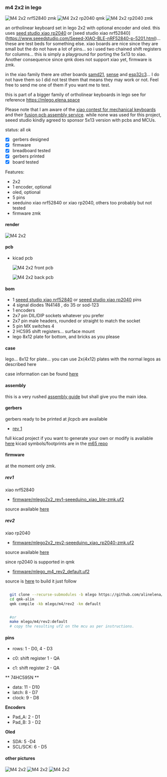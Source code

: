 ### m4 2x2 in lego

  ![M4 2x2 nrf52840 zmk](pics/m4/m4-full.jpg)
  ![M4 2x2 rp2040 qmk](pics/m4/m4-rp2040-qmk.jpg)
  ![M4 2x2 rp2040 zmk](pics/m4/m4-rp2040-zmk.jpg)

an ortholinear keyboard set in lego 2x2 with optional encoder and oled.
this uses [seed studio xiao rp2040](https://www.seeedstudio.com/XIAO-RP2040-v1-0-p-5026.html) or [seed studio xiao nrf52840] (https://www.seeedstudio.com/Seeed-XIAO-BLE-nRF52840-p-5201.html)... these are test beds for something else.
xiao boards are nice since they are small but the do not have a lot of pins... so i used two chained shift registers for columns...
this is simply a playground for porting the 5x13 to xiao.
Another consequence since qmk does not support xiao yet, firmware is zmk.

in the xiao family there are other boards [samd21](https://www.seeedstudio.com/Seeeduino-XIAO-Arduino-Microcontroller-SAMD21-Cortex-M0+-p-4426.html), [sense](https://www.seeedstudio.com/Seeed-XIAO-BLE-Sense-nRF52840-p-5253.html) and [esp32c3](https://www.seeedstudio.com/Seeed-XIAO-ESP32C3-p-5431.html)... I do not have them so I did not test them that means they may
work or not. Feel free to send me one of them if you want me to test.

this is part of a bigger family of ortholinear keyboards in lego see for reference
https://mlego.elena.space

Please note that I am aware of the [xiao contest for mechanical keyboards](https://www.seeedstudio.com/seeed-fusion-diy-xiao-mechanical-keyboard-contest.html) and their [fusion pcb assembly service](https://www.seeedstudio.com/pcb-assembly.html). while none was used for this project, seeed studio kindly agreed to sponsor 5x13 version with pcbs and MCUs.

status: all ok

* [x] gerbers designed
* [x] firmware
* [x] breadboard tested
* [x] gerbers printed
* [x] board tested

Features:

* 2x2
* 1 encoder, optional
* oled, optional
* 5 pins
* seeduino xiao nrf52840 or xiao rp2040, others too probably but not tested
* firmware zmk

#### render

  ![M4 2x2](pics/m4/m2x2-3d.png)

#### pcb

* kicad pcb

  ![M4 2x2 front pcb](pics/m4/m4-front-pcb.png)

  ![M4 2x2 back pcb](pics/m4/m4-back-pcb.png)


#### bom

* 1 [seeed studio xiao nrf52840](https://www.seeedstudio.com/Seeed-XIAO-BLE-nRF52840-p-5201.html) or [seeed studio xiao rp2040](https://www.seeedstudio.com/XIAO-RP2040-v1-0-p-5026.html)  pins
* 4 signal diodes 1N4148 , do 35 or sod-123
* 1 encoders
* 2x7 pin DIL/DIP sockets whatever you prefer
* 2x7 pin male headers, rounded or straight to match the socket
* 5 pin MX switches 4
* 2 HC595 shift registers... surface mount
* lego 8x12 plate for bottom, and bricks as you please

#### case

lego... 8x12 for plate... you can use 2x(4x12) plates with the normal legos as described here

case information can be found [here](https://mlego.elena.space/m65/#case)

#### assembly

this is a very rushed [assembly guide](assembly.md) but shall give you the main idea.

#### gerbers

 gerbers ready to be printed at jlcpcb are available

 + [rev 1](https://gitlab.com/m-lego/m4/-/blob/main/gerbers.zip)

  full kicad project if you want to generate your own or modify is available [here](https://gitlab.com/m-lego/m4/)
  kicad symbols/footprints are in the [m65 repo](https://gitlab.com/m-lego/m65/)


#### firmware

at the moment only zmk.


##### rev1

xiao nrf52840

  - [firmware/mlego2x2_rev1-seeeduino_xiao_ble-zmk.uf2](https://gitlab.com/m-lego/m4/-/blob/main/firmware/mlego2x2_rev1-seeeduino_xiao_ble-zmk.uf2)

source available [here](https://github.com/alinelena/mlego-zmk)

##### rev2

xiao rp2040

   - [firmware/mlego2x2_rev2-seeeduino_xiao_rp2040-zmk.uf2](https://gitlab.com/m-lego/m4/-/blob/main/firmware/mlego2x2_rev2-seeeduino_xiao_rp2040-zmk.uf2)

source available [here](https://github.com/alinelena/mlego-zmk-rp2040)

since rp2040 is supported in qmk
   - [firmware/mlego_m4_rev2_default.uf2](https://gitlab.com/m-lego/m4/-/blob/main/firmware/mlego_m4_rev2_default.uf2)

 source is [here](https://github.com/alinelena/qmk_firmware/tree/mlego/keyboards/mlego/m4) to build it just follow

```bash

  git clone --recurse-submodules -b mlego https://github.com/alinelena/qmk_firmware.git qmk-alin
  cd qmk-alin
  qmk compile -kb mlego/m4/rev2 -km default


  #or
  make mlego/m4/rev2:default
  # copy the resulting uf2 on the mcu as per instructions.
```

#### pins

  - rows: 1 - D0, 4 - D3

  - c0: shift register 1 - QA
  - c1: shift register 2 - QA

** 74HC595N **

  - data: 11 - D10
  - latch: 8 - D7
  - clock: 9 - D8

**Encoders**

  - Pad_A: 2 - D1
  - Pad_B: 3 - D2

**Oled**

  - SDA: 5 -D4
  - SCL/SCK: 6 - D5

#### other pictures

  ![M4 2x2](pics/m4/m2x2.jpg)
  ![M4 2x2](pics/m4/m4_2x2.jpg)
  ![M4 2x2](pics/m4/m4-2x2_dsa.jpg)


